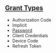 ## [Grant Types](https://oauth.net/2/grant-types/)

- Authorization Code
- Implicit
- [Password](ropc.md)
- Client Credentials
- Device Code
- Refresh Token